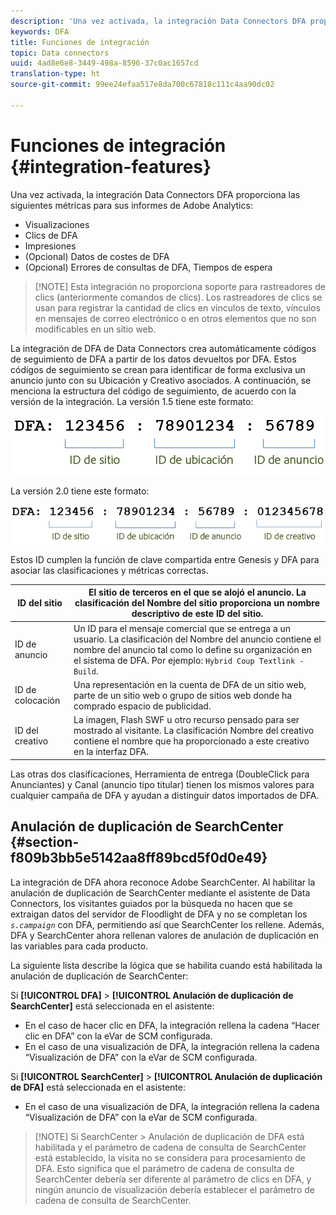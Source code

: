 ```yaml
---
description: 'Una vez activada, la integración Data Connectors DFA proporciona las siguientes métricas para sus informes de Adobe Analytics '
keywords: DFA
title: Funciones de integración
topic: Data connectors
uuid: 4ad8e6e8-3449-498a-8596-37c0ac1657cd
translation-type: ht
source-git-commit: 99ee24efaa517e8da700c67818c111c4aa90dc02

---
```



# Funciones de integración {#integration-features}

Una vez activada, la integración Data Connectors DFA proporciona las siguientes métricas para sus informes de Adobe Analytics:

* Visualizaciones
* Clics de DFA
* Impresiones
* (Opcional) Datos de costes de DFA
* (Opcional) Errores de consultas de DFA, Tiempos de espera

> [!NOTE] Esta integración no proporciona soporte para rastreadores de clics (anteriormente comandos de clics). Los rastreadores de clics se usan para registrar la cantidad de clics en vínculos de texto, vínculos en mensajes de correo electrónico o en otros elementos que no son modificables en un sitio web.

La integración de DFA de Data Connectors crea automáticamente códigos de seguimiento de DFA a partir de los datos devueltos por DFA. Estos códigos de seguimiento se crean para identificar de forma exclusiva un anuncio junto con su Ubicación y Creativo asociados. A continuación, se menciona la estructura del código de seguimiento, de acuerdo con la versión de la integración. La versión 1.5 tiene este formato:

![](assets/DFA_id_struct1_5.png)

La versión 2.0 tiene este formato:

![](assets/DFA_id_struct2.png)

Estos ID cumplen la función de clave compartida entre Genesis y DFA para asociar las clasificaciones y métricas correctas.

| ID del sitio | El sitio de terceros en el que se alojó el anuncio. La clasificación del Nombre del sitio proporciona un nombre descriptivo de este ID del sitio. |
|---|---|
| ID de anuncio | Un ID para el mensaje comercial que se entrega a un usuario. La clasificación del Nombre del anuncio contiene el nombre del anuncio tal como lo define su organización en el sistema de DFA. Por ejemplo: `Hybrid Coup Textlink - Build`. |
| ID de colocación | Una representación en la cuenta de DFA de un sitio web, parte de un sitio web o grupo de sitios web donde ha comprado espacio de publicidad. |
| ID del creativo | La imagen, Flash SWF u otro recurso pensado para ser mostrado al visitante. La clasificación Nombre del creativo contiene el nombre que ha proporcionado a este creativo en la interfaz DFA. |

Las otras dos clasificaciones, Herramienta de entrega (DoubleClick para Anunciantes) y Canal (anuncio tipo titular) tienen los mismos valores para cualquier campaña de DFA y ayudan a distinguir datos importados de DFA.

## Anulación de duplicación de SearchCenter {#section-f809b3bb5e5142aa8ff89bcd5f0d0e49}

La integración de DFA ahora reconoce Adobe SearchCenter. Al habilitar la anulación de duplicación de SearchCenter mediante el asistente de Data Connectors, los visitantes guiados por la búsqueda no hacen que se extraigan datos del servidor de Floodlight de DFA y no se completan los *`s.campaign`* con DFA, permitiendo así que SearchCenter los rellene. Además, DFA y SearchCenter ahora rellenan valores de anulación de duplicación en las variables para cada producto.

La siguiente lista describe la lógica que se habilita cuando está habilitada la anulación de duplicación de SearchCenter:

Si **[!UICONTROL DFA]** > **[!UICONTROL Anulación de duplicación de SearchCenter]** está seleccionada en el asistente:

* En el caso de hacer clic en DFA, la integración rellena la cadena “Hacer clic en DFA” con la eVar de SCM configurada.
* En el caso de una visualización de DFA, la integración rellena la cadena “Visualización de DFA” con la eVar de SCM configurada.

Si **[!UICONTROL SearchCenter]** > **[!UICONTROL Anulación de duplicación de DFA]** está seleccionada en el asistente:

* En el caso de una visualización de DFA, la integración rellena la cadena “Visualización de DFA” con la eVar de SCM configurada.

> [!NOTE] Si SearchCenter > Anulación de duplicación de DFA está habilitada y el parámetro de cadena de consulta de SearchCenter está establecido, la visita no se considera para procesamiento de DFA. Esto significa que el parámetro de cadena de consulta de SearchCenter debería ser diferente al parámetro de clics en DFA, y ningún anuncio de visualización debería establecer el parámetro de cadena de consulta de SearchCenter.

